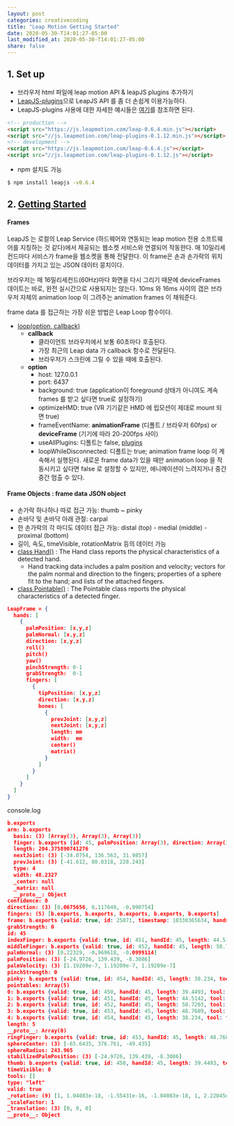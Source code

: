 ```yaml
---
layout: post
categories: creativecoding
title: "Leap Motion Getting Started"
date: 2020-05-30-T14:01:27-05:00
last_modified_at: 2020-05-30-T14:01:27-05:00
share: false
---
```


## 1. Set up

- 브라우저 html 파일에 leap motion API & leapJS plugins 추가하기
- [LeapJS-plugins](https://github.com/leapmotion/leapjs-plugins)으로 LeapJS API 를 좀 더 손쉽게 이용가능하다.
- LeapJS-plugins 사용에 대한 자세한 예시들은 [여기](http://leapmotion.github.io/leapjs-plugins/docs/)를 참조하면 된다.

```html
<!-- production -->
<script src="https://js.leapmotion.com/leap-0.6.4.min.js"></script>
<script src="//js.leapmotion.com/leap-plugins-0.1.12.min.js"></script>
<!-- development -->
<script src="https://js.leapmotion.com/leap-0.6.4.js"></script>
<script src="//js.leapmotion.com/leap-plugins-0.1.12.js"></script>
```

- npm 설치도 가능

```bash
$ npm install leapjs -v0.6.4
```

## 2. [Getting Started](https://developer-archive.leapmotion.com/getting-started/javascript)

#### Frames

LeapJS 는 로컬의 Leap Service (하드웨어와 연동되는 leap motion 전용 소프트웨어를 지칭하는 것 같다)에서 제공되는 웹소켓 서비스와 연결되어 작동한다. 매 10밀리세컨드마다 서비스가 frame을 웹소켓을 통해 전달한다. 이 frame은 손과 손가락의 위치 데이터를 가지고 있는 JSON 데이터 뭉치이다. 

브라우저는 매 16밀리세컨드(60Hz)마다 화면을 다시 그리기 때문에 deviceFrames 데이트는 바로, 완전 실시간으로 사용되지는 않는다. 10ms 와 16ms 사이의 갭은 브라우저 자체의 animation loop 이 그려주는 animation frames 이 채워준다. 

frame data 를 접근하는 가장 쉬운 방법은 Leap Loop 함수이다. 
- [loop(option, callback)](https://developer-archive.leapmotion.com/documentation/javascript/api/Leap_Classes.html#leap-namespace)
  - **callback** 
    - 클라이언트 브라우저에서 보통 60초마다 호출된다.
    - 가장 최근의 Leap data 가 callback 함수로 전달된다.
    - 브라우저가 스크린에 그릴 수 있을 때에 호출된다.
  - **option**
    - host: 127.0.0.1
    - port: 6437
    - background: true (application이 foreground 상태가 아니여도 계속 frames 를 받고 싶다면 true로 설정하기)
    - optimizeHMD: true (VR 기기같은 HMD 에 립모션이 제대로 mount 되면 true)
    - frameEventName: **animationFrame** (디폴트 / 브라우저 60fps) or **deviceFrame** (기기에 따라 20-200fps 사이)
    - useAllPlugins: 디폴트는 false, [plugins](https://github.com/leapmotion/leapjs/wiki/plugins)
    - loopWhileDisconnected: 디폴트는 true; animation frame loop 이 계속해서 실행된다. 새로운 frame data가 있을 때만 animation loop 을 작동시키고 싶다면 false 로 설정할 수 있지만, 애니메이션이 느려지거나 중간중간 멈출 수 있다.

#### Frame Objects : frame data JSON object

- 손가락 하나하나 따로 접근 가능: thumb ~ pinky
- 손바닥 및 손바닥 아래 관절: carpal
- 한 손가락의 각 마디도 데이터 접근 가능: distal (top) - medial (middle) - proximal (bottom)
- 길이, 속도, timeVisible, rotationMatrix 등의 데이터 가능
- [class Hand()](https://developer-archive.leapmotion.com/documentation/javascript/api/Leap.Hand.html) : The Hand class reports the physical characteristics of a detected hand.
  - Hand tracking data includes a palm position and velocity; vectors for the palm normal and direction to the fingers; properties of a sphere fit to the hand; and lists of the attached fingers.
- [class Pointable()](https://developer-archive.leapmotion.com/documentation/javascript/api/Leap.Pointable.html) : The Pointable class reports the physical characteristics of a detected finger.

```json
LeapFrame = {
  hands: [
    {
      palmPosition: [x,y,z]
      palmNormal: [x,y,z]
      direction: [x,y,z]
      roll()
      pitch()
      yaw()
      pinchStrength: 0-1
      grabStrength:  0-1
      fingers: [
        {
          tipPosition: [x,y,z]
          direction: [x,y,z]
          bones: [
            {
              prevJoint: [x,y,z]
              nextJoint: [x,y,z]
              length: mm
              width:  mm
              center()
              matrix()
            }
          ]
        }
      ]
    }
  ]
}
```

console.log

```json
b.exports
arm: b.exports
  basis: (3) [Array(3), Array(3), Array(3)]
  finger: b.exports {id: 45, palmPosition: Array(3), direction: Array(3), palmVelocity: Array(3), palmNormal: Array(3), …}
  length: 204.375890741276
  nextJoint: (3) [-34.0754, 136.563, 31.9857]
  prevJoint: (3) [-41.612, 80.0318, 228.243]
  type: 4
  width: 48.2327
  _center: null
  _matrix: null
  __proto__: Object
confidence: 0
direction: (3) [0.0675656, 0.117649, -0.990754]
fingers: (5) [b.exports, b.exports, b.exports, b.exports, b.exports]
frame: b.exports {valid: true, id: 25871, timestamp: 10330365634, hands: Array(1), handsMap: {…}, …}
grabStrength: 0
id: 45
indexFinger: b.exports {valid: true, id: 451, handId: 45, length: 44.5142, tool: false, …}
middleFinger: b.exports {valid: true, id: 452, handId: 45, length: 50.7203, tool: false, …}
palmNormal: (3) [0.22329, -0.969618, -0.0999114]
palmPosition: (3) [-24.9726, 139.439, -8.3086]
palmVelocity: (3) [1.19209e-7, 1.19209e-7, 1.19209e-7]
pinchStrength: 0
pinky: b.exports {valid: true, id: 454, handId: 45, length: 38.234, tool: false, …}
pointables: Array(5)
0: b.exports {valid: true, id: 450, handId: 45, length: 39.4493, tool: false, …}
1: b.exports {valid: true, id: 451, handId: 45, length: 44.5142, tool: false, …}
2: b.exports {valid: true, id: 452, handId: 45, length: 50.7203, tool: false, …}
3: b.exports {valid: true, id: 453, handId: 45, length: 48.7689, tool: false, …}
4: b.exports {valid: true, id: 454, handId: 45, length: 38.234, tool: false, …}
length: 5
__proto__: Array(0)
ringFinger: b.exports {valid: true, id: 453, handId: 45, length: 48.7689, tool: false, …}
sphereCenter: (3) [-65.6435, 376.761, -49.435]
sphereRadius: 243.965
stabilizedPalmPosition: (3) [-24.9726, 139.439, -8.3086]
thumb: b.exports {valid: true, id: 450, handId: 45, length: 39.4493, tool: false, …}
timeVisible: 0
tools: []
type: "left"
valid: true
_rotation: (9) [1, 1.04083e-18, -1.55431e-16, -1.04083e-18, 1, 2.22045e-17, 1.55431e-16, -2.22045e-17, 1]
_scaleFactor: 1
_translation: (3) [0, 0, 0]
__proto__: Object
```